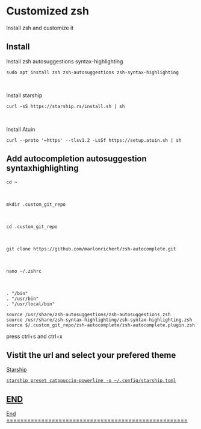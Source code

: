 # Customized zsh
Install zsh and customize it

## Install

Install zsh autosuggestions syntax-highlighting
```
sudo apt install zsh zsh-autosuggestions zsh-syntax-highlighting
```
<br>

Install starship
```
curl -sS https://starship.rs/install.sh | sh
```
<br>

Install Atuin
```
curl --proto '=https' --tlsv1.2 -LsSf https://setup.atuin.sh | sh
```

## Add autocompletion autosuggestion syntaxhighlighting

```
cd ~
```
<br>

```
mkdir .custom_git_repo
```
<br>

```
cd .custom_git_repo
```
<br>

```
git clone https://github.com/marlonrichert/zsh-autocomplete.git
```
<br>

```
nano ~/.zshrc
```
<br>

```
. "/bin"
. "/usr/bin"
. "/usr/local/bin"

source /usr/share/zsh-autosuggestions/zsh-autosuggestions.zsh
source /usr/share/zsh-syntax-highlighting/zsh-syntax-highlighting.zsh
source $/.custom_git_repo/zsh-autocomplete/zsh-autocomplete.plugin.zsh
```
press ctrl+s and ctrl+x


## Vistit the url and select your prefered theme

<a href="https://starship.rs/presets/">Starship

```
starship preset catppuccin-powerline -o ~/.config/starship.toml
```

## END 
End ====================================================